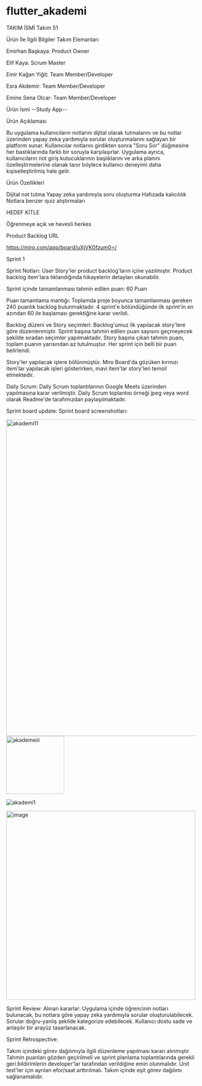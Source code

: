 # flutter_akademi
TAKIM İSMİ 
Takım 51

Ürün İle İlgili Bilgiler
Takım Elemanları

Emirhan Başkaya: Product Owner

Elif Kaya: Scrum Master

Emir Kağan Yiğit: Team Member/Developer

Esra Akdemir: Team Member/Developer

Emine Sena Olcar: Team Member/Developer

Ürün İsmi
--Study App--

Ürün Açıklaması

Bu uygulama kullanıcıların notlarını dijital olarak tutmalarını ve bu notlar üzerinden yapay zeka yardımıyla sorular oluşturmalarını sağlayan bir platform sunar. Kullanıcılar notlarını girdikten sonra "Soru Sor" düğmesine her bastıklarında farklı bir soruyla karşılaşırlar. Uygulama ayrıca, kullanıcıların not giriş kutucuklarının başlıklarını ve arka planını özelleştirmelerine olanak tanır böylece kullanıcı deneyimi daha kişiselleştirilmiş hale gelir.

Ürün Özellikleri

Dijital not tutma
Yapay zeka yardımıyla soru oluşturma 
Hafızada kalıcılılık 
Notlara benzer quiz alıştırmaları

HEDEF KİTLE

Öğrenmeye açık ve hevesli herkes

Product Backlog URL

https://miro.com/app/board/uXjVK0fzum0=/

Sprint 1

Sprint Notları: User Story'ler product backlog'ların içine yazılmıştır. Product backlog item'lara tıklandığında hikayelerin detayları okunabilir.

Sprint içinde tamamlanması tahmin edilen puan: 60 Puan

Puan tamamlama mantığı: Toplamda proje boyunca tamamlanması gereken 240 puanlık backlog bulunmaktadır. 4 sprint'e bölündüğünde ilk sprint'in en azından 60 ile başlaması gerektiğine karar verildi.

Backlog düzeni ve Story seçimleri: Backlog'umuz ilk yapılacak story'lere göre düzenlenmiştir. Sprint başına tahmin edilen puan sayısını geçmeyecek şekilde sıradan seçimler yapılmaktadır. Story başına çıkan tahmin puanı, toplam puanın yarısından az tutulmuştur. Her sprint için belli bir puan belirlendi.

Story'ler yapılacak işlere bölünmüştür. Miro Board'da gözüken kırmızı item'lar yapılacak işleri gösterirken, mavi item'lar story'leri temsil etmektedir.

Daily Scrum: Daily Scrum toplantılarının Google Meets üzerinden yapılmasına karar verilmiştir. Daily Scrum toplantısı örneği jpeg veya word olarak Readme'de tarafımızdan paylaşılmaktadır.

Sprint board update: Sprint board screenshotları:

<img width="842" alt="akademi11" src="https://github.com/eliff5/flutter_akademi/assets/106667861/68b72736-ccbe-42e1-8b26-0c734fafeb02">

<img width="154" alt="akademeiii" src="https://github.com/eliff5/flutter_akademi/assets/106667861/247132ea-6fb0-4814-a5d2-e3d83a73182a">

![akademi1](https://github.com/eliff5/flutter_akademi/assets/106667861/6d08ab78-0921-4fec-9bac-2157e811c927)



<img width="503" alt="image" src="https://github.com/eliff5/flutter_akademi/assets/106667861/57416bc0-6552-4134-b43d-4aeb35098398">






Sprint Review: Alınan kararlar: Uygulama içinde öğrencinin notları bulunacak, bu notlara göre yapay zeka yardımıyla sorular oluşturulabilecek. Sorular doğru-yanlış şekilde kategorize edebilecek. Kullanıcı dostu sade ve anlaşılır bir arayüz tasarlanacak.

Sprint Retrospective:

Takım içindeki görev dağılımıyla ilgili düzenleme yapılması kararı alınmıştır
Tahmin puanları gözden geçirilmeli ve sprint planlama toplantılarında gerekli geri bildirimlerin developer'lar tarafından verildiğine emin olunmalıdır.
Unit test'ler için ayrılan efor/saat arttırılmalı.
Takım içinde eşit görev dağılımı sağlanamalıdır.
